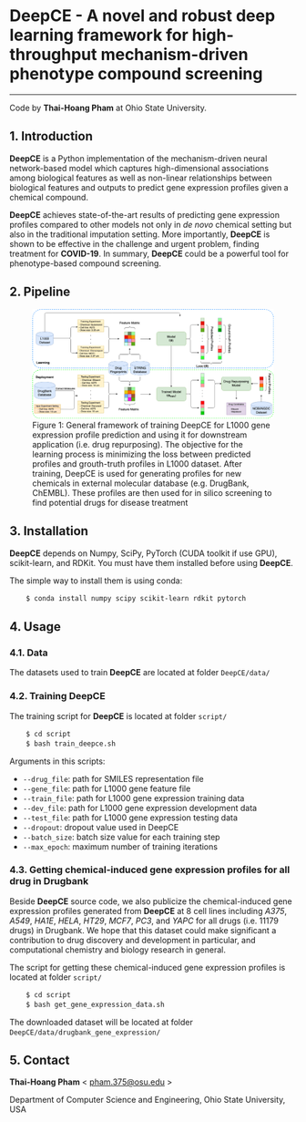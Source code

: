 # DeepCE - A novel and robust deep learning framework for high-throughput mechanism-driven phenotype compound screening
-----------------------------------------------------------------
Code by **Thai-Hoang Pham** at Ohio State University.

## 1. Introduction
**DeepCE** is a Python implementation of the mechanism-driven neural network-based model which captures 
high-dimensional associations among biological features as well as non-linear relationships between biological features 
and outputs to predict gene expression profiles given a chemical compound.

**DeepCE** achieves state-of-the-art results of predicting gene expression profiles compared to other models not only 
in *de novo* chemical setting but also in the traditional imputation setting. More importantly, **DeepCE** is shown to be 
effective in the challenge and urgent problem, finding treatment for **COVID-19**. In summary, **DeepCE** could be a powerful 
tool for phenotype-based compound screening. 

## 2. Pipeline

<figure>
    <img src="https://raw.githubusercontent.com/pth1993/DeepCE/master/docs/fig1.png" width="500">
    <figcaption>Figure 1: General framework of training DeepCE for L1000 gene expression profile 
    prediction and using it for downstream application (i.e. drug repurposing). The objective for the learning 
    process is minimizing the loss between predicted profiles and grouth-truth profiles in L1000 dataset. After 
    training, DeepCE is used for generating profiles for new chemicals in external molecular database (e.g. DrugBank, 
    ChEMBL). These profiles are then used for in silico screening to find potential drugs for disease 
    treatment</figcaption>
</figure>
<p>

## 3. Installation

**DeepCE** depends on Numpy, SciPy, PyTorch (CUDA toolkit if use GPU), scikit-learn, and RDKit. 
You must have them installed before using **DeepCE**.

The simple way to install them is using conda:

```sh
	$ conda install numpy scipy scikit-learn rdkit pytorch
```
## 4. Usage

### 4.1. Data

The datasets used to train **DeepCE** are located at folder ``DeepCE/data/``

### 4.2. Training DeepCE

The training script for **DeepCE** is located at folder ``script/``

```sh
    $ cd script
    $ bash train_deepce.sh
```

Arguments in this scripts:

* ``--drug_file``:       path for SMILES representation file
* ``--gene_file``:         path for L1000 gene feature file
* ``--train_file``:        path for L1000 gene expression training data
* ``--dev_file``:        path for L1000 gene expression development data
* ``--test_file``:      path for L1000 gene expression testing data
* ``--dropout``: dropout value used in DeepCE
* ``--batch_size``:       batch size value for each training step
* ``--max_epoch``:     maximum number of training iterations

### 4.3. Getting chemical-induced gene expression profiles for all drug in Drugbank

Beside **DeepCE** source code, we also publicize the chemical-induced gene expression profiles generated from **DeepCE** at 8 
cell lines including *A375*, *A549*, *HA1E*, *HELA*, *HT29*, *MCF7*, *PC3*, and *YAPC* for all drugs (i.e. 11179 drugs) 
in Drugbank. We hope that this dataset could make significant a contribution to drug discovery and development in 
particular, and computational chemistry and biology research in general.

The script for getting these chemical-induced gene expression profiles is located at folder ``script/``

```sh
    $ cd script
    $ bash get_gene_expression_data.sh
```

The downloaded dataset will be located at folder ``DeepCE/data/drugbank_gene_expression/``

## 5. Contact

**Thai-Hoang Pham** < pham.375@osu.edu >

Department of Computer Science and Engineering, Ohio State University, USA
